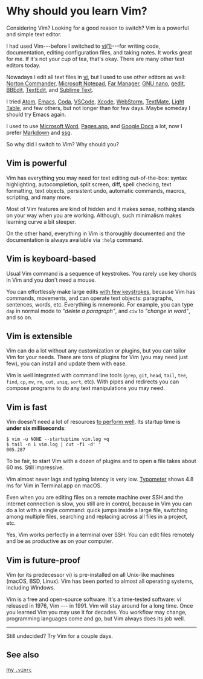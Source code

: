 # Why should you learn Vim?

Considering Vim? Looking for a good reason to switch? Vim is a powerful
and simple text editor.

I had used Vim---before I switched to [vi(1)](/vi.html)---for writing
code, documentation, editing configuration files, and taking notes. It
works great for me. If it's not your cup of tea, that's okay. There are
many other text editors today.

Nowadays I edit all text files in
[vi](https://en.m.wikipedia.org/wiki/Vi),
but I used to use other editors as well:
[Norton Commander](https://en.m.wikipedia.org/wiki/Norton_Commander),
[Microsoft Notepad](https://en.m.wikipedia.org/wiki/Microsoft_Notepad),
[Far Manager](https://en.m.wikipedia.org/wiki/Far_Manager),
[GNU nano](https://en.m.wikipedia.org/wiki/GNU_nano),
[gedit](https://en.m.wikipedia.org/wiki/Gedit),
[BBEdit](https://en.m.wikipedia.org/wiki/BBEdit),
[TextEdit](https://en.m.wikipedia.org/wiki/TextEdit),
and [Sublime Text](https://en.m.wikipedia.org/wiki/Sublime_Text).

I tried
[Atom](https://en.m.wikipedia.org/wiki/Atom_(text_editor)),
[Emacs](https://en.m.wikipedia.org/wiki/Emacs),
[Coda](https://en.m.wikipedia.org/wiki/Coda_(web_development_software)),
[VSCode](https://en.m.wikipedia.org/wiki/Visual_Studio_Code),
[Xcode](https://en.m.wikipedia.org/wiki/Xcode),
[WebStorm](https://en.m.wikipedia.org/wiki/JetBrains#WebStorm),
[TextMate](https://en.m.wikipedia.org/wiki/TextMate),
[Light Table](https://en.m.wikipedia.org/wiki/Light_Table_(software)), and
few others, but not longer than for few days. Maybe someday I should
try Emacs again.

I used to use [Microsoft
Word](https://en.m.wikipedia.org/wiki/Microsoft_Word),
[Pages.app](https://en.m.wikipedia.org/wiki/Pages_(word_processor)), and
[Google
Docs](https://en.m.wikipedia.org/wiki/Google_Docs,_Sheets,_and_Slides) a
lot, now I prefer [Markdown](/markdown.html) and [ssg](/ssg.html).

So why did I switch to Vim? Why should you?

## Vim is powerful

Vim has everything you may need for text editing out-of-the-box: syntax
highlighting, autocompletion, split screen, diff, spell checking, text
formatting, text objects, persistent undo, automatic commands, macros,
scripting, and many more.

Most of Vim features are kind of hidden and it makes sense, nothing stands
on your way when you are working. Although, such minimalism makes learning
curve a bit steeper.

On the other hand, everything in Vim is thoroughly documented and the
documentation is always available via `:help` command.

## Vim is keyboard-based

Usual Vim command is a sequence of keystrokes. You rarely use key chords
in Vim and you don't need a mouse.

You can effortlessly make large edits [with few
keystrokes](https://vimgolf.com), because Vim has commands, movements, and
can operate text objects: paragraphs, sentences, words, etc. Everything is
mnemonic. For example, you can type `dap` in normal mode to _"delete a
paragraph"_, and `ciw` to _"change in word"_, and so on.

## Vim is extensible

Vim can do a lot without any customization or plugins, but you can tailor
Vim for your needs. There are tons of plugins for Vim (you may need just
few), you can install and update them with ease.

Vim is well integrated with command line tools (`grep`, `git`, `head`,
`tail`, `tee`, `find`, `cp`, `mv`, `rm`, `cut`, `uniq`, `sort`, etc). With
pipes and redirects you can compose programs to do any text manipulations
you may need.

## Vim is fast

Vim doesn't need a lot of resources [to perform
well](https://github.com/jhallen/joes-sandbox/tree/master/editor-perf).
Its startup time is **under six milliseconds**:

    $ vim -u NONE --startuptime vim.log +q
    $ tail -n 1 vim.log | cut -f1 -d' '
    005.287

To be fair, to start Vim with a dozen of plugins and to open a file takes
about 60 ms. Still impressive.

Vim almost never lags and typing latency is very low.
[Typometer](https://github.com/pavelfatin/typometer) shows 4.8 ms for Vim
in Terminal.app on macOS.

Even when you are editing files on a remote machine over SSH and the
internet connection is slow, you still are in control, because in Vim you
can do a lot with a single command: quick jumps inside a large file,
switching among multiple files, searching and replacing across all files
in a project, etc.

Yes, Vim works perfectly in a terminal over SSH. You can edit files
remotely and be as productive as on your computer.

## Vim is future-proof

Vim (or its predecessor vi) is pre-installed on all Unix-like machines
(macOS, BSD, Linux). Vim has been ported to almost all operating systems,
including Windows.

Vim is a free and open-source software. It's a time-tested software: vi
released in 1976, Vim --- in 1991. Vim will stay around for a long time.
Once you learned Vim you may use it for decades. You workflow may change,
programming languages come and go, but Vim always does its job well.

---

Still undecided? Try Vim for a couple days.

## See also

[my `.vimrc`](/openbsd/vimrc)
